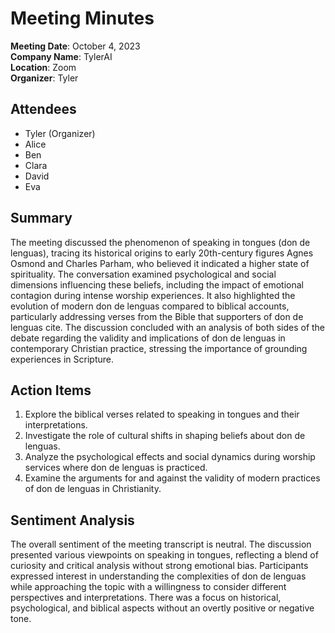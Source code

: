 # Meeting Minutes

**Meeting Date**: October 4, 2023  
**Company Name**: TylerAI  
**Location**: Zoom  
**Organizer**: Tyler  

## Attendees
- Tyler (Organizer)
- Alice
- Ben
- Clara
- David
- Eva

## Summary
The meeting discussed the phenomenon of speaking in tongues (don de lenguas), tracing its historical origins to early 20th-century figures Agnes Osmond and Charles Parham, who believed it indicated a higher state of spirituality. The conversation examined psychological and social dimensions influencing these beliefs, including the impact of emotional contagion during intense worship experiences. It also highlighted the evolution of modern don de lenguas compared to biblical accounts, particularly addressing verses from the Bible that supporters of don de lenguas cite. The discussion concluded with an analysis of both sides of the debate regarding the validity and implications of don de lenguas in contemporary Christian practice, stressing the importance of grounding experiences in Scripture.

## Action Items
1. Explore the biblical verses related to speaking in tongues and their interpretations.
2. Investigate the role of cultural shifts in shaping beliefs about don de lenguas.
3. Analyze the psychological effects and social dynamics during worship services where don de lenguas is practiced.
4. Examine the arguments for and against the validity of modern practices of don de lenguas in Christianity.

## Sentiment Analysis
The overall sentiment of the meeting transcript is neutral. The discussion presented various viewpoints on speaking in tongues, reflecting a blend of curiosity and critical analysis without strong emotional bias. Participants expressed interest in understanding the complexities of don de lenguas while approaching the topic with a willingness to consider different perspectives and interpretations. There was a focus on historical, psychological, and biblical aspects without an overtly positive or negative tone.
